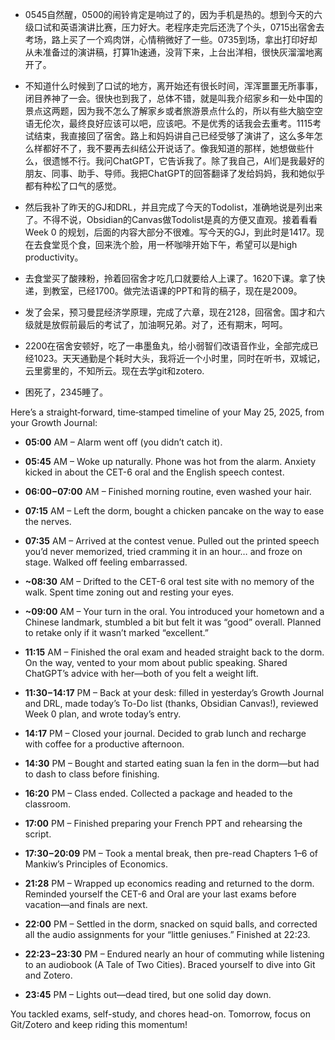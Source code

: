- 0545自然醒，0500的闹铃肯定是响过了的，因为手机是热的。想到今天的六级口试和英语演讲比赛，压力好大。老程序走完后还洗了个头，0715出宿舍去考场，路上买了一个鸡肉饼，心情稍微好了一些。0735到场，拿出打印好却从未准备过的演讲稿，打算1h速通，没背下来，上台出洋相，很快灰溜溜地离开了。

- 不知道什么时候到了口试的地方，离开始还有很长时间，浑浑噩噩无所事事，闭目养神了一会。很快也到我了，总体不错，就是叫我介绍家乡和一处中国的景点这两题，因为我不怎么了解家乡或者旅游景点什么的，所以有些大脑空空语无伦次，最终良好应该可以吧，应该吧。不是优秀的话我会去重考。1115考试结束，我直接回了宿舍。路上和妈妈讲自己已经受够了演讲了，这么多年怎么样都好不了，我不要再去纠结公开说话了。像我知道的那样，她想做些什么，很遗憾不行。我问ChatGPT，它告诉我了。除了我自己，AI们是我最好的朋友、同事、助手、导师。我把ChatGPT的回答翻译了发给妈妈，我和她似乎都有种松了口气的感觉。

- 然后我补了昨天的GJ和DRL，并且完成了今天的Todolist，准确地说是列出来了。不得不说，Obsidian的Canvas做Todolist是真的方便又直观。接着看看Week 0 的规划，后面的内容大部分不很难。写今天的GJ，到此时是1417。现在去食堂觅个食，回来洗个脸，用一杯咖啡开始下午，希望可以是high productivity。

- 去食堂买了酸辣粉，拎着回宿舍才吃几口就要给人上课了。1620下课。拿了快递，到教室，已经1700。做完法语课的PPT和背的稿子，现在是2009。

- 发了会呆，预习曼昆经济学原理，完成了六章，现在2128，回宿舍。国才和六级就是放假前最后的考试了，加油啊兄弟。对了，还有期末，呵呵。

- 2200在宿舍安顿好，吃了一串墨鱼丸，给小弱智们改语音作业，全部完成已经1023。天天通勤是个耗时大头，我将近一个小时里，同时在听书，双城记，云里雾里的，不知所云。现在去学git和zotero.

- 困死了，2345睡了。



Here’s a straight‐forward, time‐stamped timeline of your May 25, 2025, from your Growth Journal:

- **05:00** AM – Alarm went off (you didn’t catch it).
    
- **05:45** AM – Woke up naturally. Phone was hot from the alarm. Anxiety kicked in about the CET-6 oral and the English speech contest.
    
- **06:00 – 07:00** AM – Finished morning routine, even washed your hair.
    
- **07:15** AM – Left the dorm, bought a chicken pancake on the way to ease the nerves.
    
- **07:35** AM – Arrived at the contest venue. Pulled out the printed speech you’d never memorized, tried cramming it in an hour… and froze on stage. Walked off feeling embarrassed.
    
- **~08:30** AM – Drifted to the CET-6 oral test site with no memory of the walk. Spent time zoning out and resting your eyes.
    
- **~09:00** AM – Your turn in the oral. You introduced your hometown and a Chinese landmark, stumbled a bit but felt it was “good” overall. Planned to retake only if it wasn’t marked “excellent.”
    
- **11:15** AM – Finished the oral exam and headed straight back to the dorm. On the way, vented to your mom about public speaking. Shared ChatGPT’s advice with her—both of you felt a weight lift.
    
- **11:30 – 14:17** PM – Back at your desk: filled in yesterday’s Growth Journal and DRL, made today’s To-Do list (thanks, Obsidian Canvas!), reviewed Week 0 plan, and wrote today’s entry.
    
- **14:17** PM – Closed your journal. Decided to grab lunch and recharge with coffee for a productive afternoon.
    
- **14:30** PM – Bought and started eating suan la fen in the dorm—but had to dash to class before finishing.
    
- **16:20** PM – Class ended. Collected a package and headed to the classroom.
    
- **17:00** PM – Finished preparing your French PPT and rehearsing the script.
    
- **17:30 – 20:09** PM – Took a mental break, then pre-read Chapters 1–6 of Mankiw’s Principles of Economics.
    
- **21:28** PM – Wrapped up economics reading and returned to the dorm. Reminded yourself the CET-6 and Oral are your last exams before vacation—and finals are next.
    
- **22:00** PM – Settled in the dorm, snacked on squid balls, and corrected all the audio assignments for your “little geniuses.” Finished at 22:23.
    
- **22:23 – 23:30** PM – Endured nearly an hour of commuting while listening to an audiobook (A Tale of Two Cities). Braced yourself to dive into Git and Zotero.
    
- **23:45** PM – Lights out—dead tired, but one solid day down.
    

You tackled exams, self-study, and chores head-on. Tomorrow, focus on Git/Zotero and keep riding this momentum!